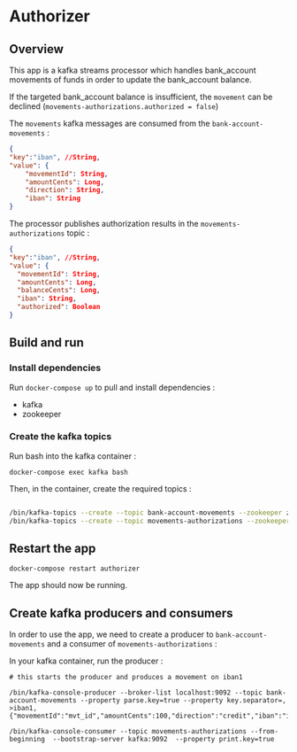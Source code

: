 # Authorizer

## Overview

This app is a kafka streams processor which handles bank_account movements of funds in order to update the bank_account balance.

If the targeted bank_account balance is insufficient, the `movement` can be declined (`movements-authorizations.authorized = false`)

The `movements` kafka messages are consumed from the `bank-account-movements` :

```json
{
"key":"iban", //String,
"value": {
    "movementId": String,
    "amountCents": Long,
    "direction": String,
    "iban": String 
}
```

The processor publishes authorization results in the `movements-authorizations` topic : 

```json
{
"key":"iban", //String,
"value": {
  "movementId": String,
  "amountCents": Long,
  "balanceCents": Long,
  "iban": String,
  "authorized": Boolean
}
```

## Build and run

### Install dependencies

Run `docker-compose up` to pull and install dependencies :

- kafka
- zookeeper

### Create the kafka topics

Run bash into the kafka container : 

`docker-compose exec kafka bash`

Then, in the container, create the required topics :

```bash

/bin/kafka-topics --create --topic bank-account-movements --zookeeper zookeeper --partitions 1 --replication-factor 1
/bin/kafka-topics --create --topic movements-authorizations --zookeeper zookeeper --partitions 1 --replication-factor 1

```

## Restart the app

`docker-compose restart authorizer`

The app should now be running.

## Create kafka producers and consumers

In order to use the app, we need to create a producer to `bank-account-movements` and a consumer of `movements-authorizations` :

In your kafka container, run the producer :

```
# this starts the producer and produces a movement on iban1

/bin/kafka-console-producer --broker-list localhost:9092 --topic bank-account-movements --property parse.key=true --property key.separator=,
>iban1,{"movementId":"mvt_id","amountCents":100,"direction":"credit","iban":"iban1"}
```

`/bin/kafka-console-consumer --topic movements-authorizations --from-beginning  --bootstrap-server kafka:9092  --property print.key=true`

